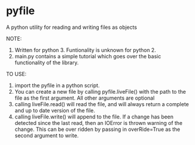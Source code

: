 # pyfile
A python utility for reading and writing files as objects

NOTE:
1. Written for python 3. Funtionality is unknown for python 2.
2. main.py contains a simple tutorial which goes over the basic
	functionality of the library.

TO USE:
1. import the pyfile in a python script.  
2. You can create a new file by calling pyfile.liveFile()
	with the path to the file as the first argument.
	All other arguments are optional
3. calling liveFile.read() will read the file, and will
	always return a complete and up to date version of
	the file.
4. calling liveFile.write() will append to the file.
	If a change has been detected since the last read,
	then an IOError is thrown warning of the change. This
	can be over ridden by passing in overRide=True as the
	second argument to write.
